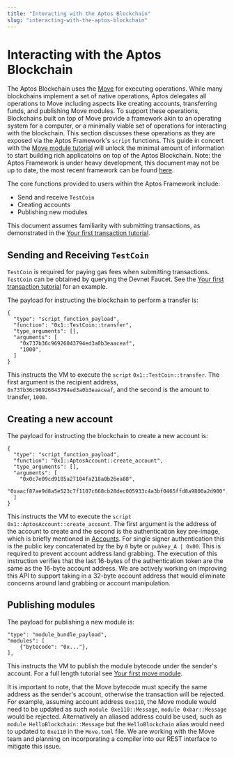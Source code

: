 ```yaml
---
title: "Interacting with the Aptos Blockchain"
slug: "interacting-with-the-aptos-blockchain"
---
```


# Interacting with the Aptos Blockchain

The Aptos Blockchain uses the [Move][move_url] for executing operations. While many blockchains implement a set of
native operations, Aptos delegates all operations to Move including aspects like creating accounts, transferring funds,
and publishing Move modules. To support these operations, Blockchains built on top of Move provide a framework akin to
an operating system for a computer, or a minimally viable set of operations for interacting with the blockchain. This
section discusses these operations as they are exposed via the Aptos Framework's `script` functions. This guide in
concert with the [Move module tutorial][your-first-move-module] will unlock the minimal amount of information to start building rich
applicatoins on top of the Aptos Blockchain. Note: the Aptos Framework is under heavy development, this document may not
be up to date, the most recent framework can be found [here][aptos_framework].

The core functions provided to users within the Aptos Framework include:
* Send and receive `TestCoin`
* Creating accounts
* Publishing new modules

This document assumes familiarity with submitting transactions, as demonstrated in the [Your first transaction tutorial][your-first-transaction].

## Sending and Receiving `TestCoin`

`TestCoin` is required for paying gas fees when submitting transactions. `TestCoin` can be obtained by querying the Devnet Faucet. See the [Your first transaction tutorial][your-first-transaction] for an example.

The payload for instructing the blockchain to perform a transfer is:

```
{
  "type": "script_function_payload",
  "function": "0x1::TestCoin::transfer",
  "type_arguments": [],
  "arguments": [
    "0x737b36c96926043794ed3a0b3eaaceaf",
    "1000",
  ]
}
```

This instructs the VM to execute the `script` `0x1::TestCoin::transfer`. The first argument is the recipient address, `0x737b36c96926043794ed3a0b3eaaceaf`, and the second is the amount to transfer, `1000`.

## Creating a new account

The payload for instructing the blockchain to create a new account is:

```
{
  "type": "script_function_payload",
  "function": "0x1::AptosAccount::create_account",
  "type_arguments": [],
  "arguments": [
    "0x0c7e09cd9185a27104fa218a0b26ea88",
    "0xaacf87ae9d8a5e523c7f1107c668cb28dec005933c4a3bf0465ffd8a9800a2d900",
  ]
}
```

This instructs the VM to execute the `script` `0x1::AptosAccount::create_account`. The first argument is the address of the account to create and the second is the authentication key pre-image, which is briefly mentioned in [Accounts][accounts]. For single signer authentication this is the public key concatenated by the by `0` byte or `pubkey_A | 0x00`. This is required to prevent account address land grabbing. The execution of this instruction verifies that the last 16-bytes of the authentication token are the same as the 16-byte account address. We are actively working on improving this API to support taking in a 32-byte account address that would eliminate concerns around land grabbing or account manipulation.

## Publishing modules

The payload for publishing a new module is:

```
"type": "module_bundle_payload",
"modules": [
    {"bytecode": "0x..."},
],
```

This instructs the VM to publish the module bytecode under the sender's account. For a full length tutorial see [Your first move module][your-first-move-module].

It is important to note, that the Move bytecode must specify the same address as the sender's account, otherwise the transaction will be rejected. For example, assuming account address `0xe110`, the Move module would need to be updated as such `module 0xe110::Message`, `module 0xbar::Message` would be rejected. Alternatively an aliased address could be used, such as `module HelloBlockchain::Message` but the `HelloBlockchain` alias would need to updated to `0xe110` in the `Move.toml` file. We are working with the Move team and planning on incorporating a compiler into our REST interface to mitigate this issue.

[accounts]: /basics/basics-accounts
[your-first-move-module]: /tutorials/your-first-move-module
[your-first-transaction]: /tutorials/your-first-transaction
[move_url]: https://diem.github.io/move/
[aptos_framework]: https://github.com/aptos-labs/aptos-core/tree/main/aptos-move/framework/aptos-framework/sources
